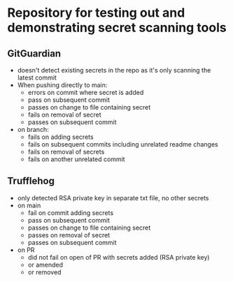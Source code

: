 # Repository for testing out and demonstrating secret scanning tools

## GitGuardian

* doesn't detect existing secrets in the repo as it's only scanning the latest commit
* When pushing directly to main:
  * errors on commit where secret is added
  * pass on subsequent commit
  * passes on change to file containing secret
  * fails on removal of secret
  * passes on subsequent commit
* on branch:
  * fails on adding secrets
  * fails on subsequent commits including unrelated readme changes
  * fails on removal of secrets
  * fails on another unrelated commit

## Trufflehog

* only detected RSA private key in separate txt file, no other secrets
* on main
  * fail on commit adding secrets
  * pass on subsequent commit
  * passes on change to file containing secret
  * passes on removal of secret
  * passes on subsequent commit
* on PR
  * did not fail on open of PR with secrets added (RSA private key)
  * or amended
  * or removed